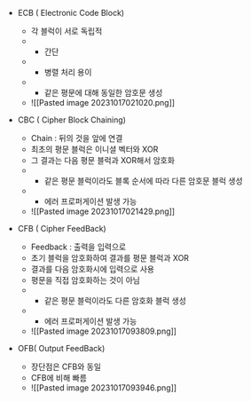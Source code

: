 - ECB ( Electronic Code Block)
	- 각 블럭이 서로 독립적
	- + 간단
	- + 병렬 처리 용이
	- - 같은 평문에 대해 동일한 암호문 생성
	- ![[Pasted image 20231017021020.png]]

- CBC ( Cipher Block Chaining)
	- Chain : 뒤의 것을 앞에 연결
	- 최초의 평문 블럭은 이니셜 벡터와 XOR
	- 그 결과는 다음 평문 블럭과 XOR해서 암호화
	- + 같은 평문 블럭이라도 블록 순서에 따라 다른 암호문 블럭 생성
	- - 에러 프로퍼게이션 발생 가능
	- ![[Pasted image 20231017021429.png]]

- CFB ( Cipher FeedBack)
	- Feedback : 출력을 입력으로
	- 초기 블럭을 암호화하여 결과를 평문 블럭과 XOR
	- 결과를 다음 암호화시에 입력으로 사용
	- 평문을 직접 암호화하는 것이 아님
	- + 같은 평문 블럭이라도 다른 암호화 블럭 생성
	- - 에러 프로퍼게이션 발생 가능
	- ![[Pasted image 20231017093809.png]]

- OFB( Output FeedBack)
	- 장단점은 CFB와 동일
	- CFB에 비해 빠름
	- ![[Pasted image 20231017093946.png]]

